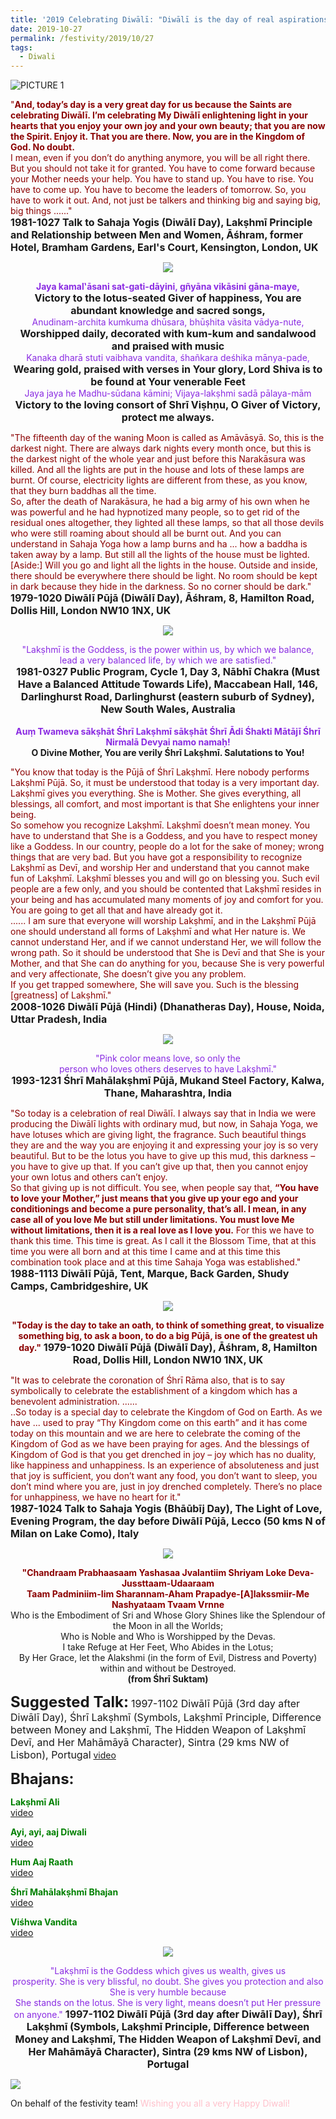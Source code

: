 ```yaml
---
title: '2019 Celebrating Diwālī: "Diwālī is the day of real aspirations. Invoke the whole universe."'
date: 2019-10-27
permalink: /festivity/2019/10/27
tags:
  - Diwali
---
```


![PICTURE 1](/images/image1.png)

<p>
<font color="DarkRed">"<b>And, today’s day is a very great day for us because the Saints are celebrating Diwālī. I’m celebrating My Diwālī enlightening light in your hearts that you enjoy your own joy and your own beauty; that you are now the Spirit. Enjoy it. That you are there. Now, you are in the Kingdom of God. No doubt.</b><br>
I mean, even if you don’t do anything anymore, you will be all right there. But you should not take it for granted. You have to come forward because your Mother needs your help. You have to stand up. You have to rise. You have to come up. You have to become the leaders of tomorrow. So, you have to work it out. And, not just be talkers and thinking big and saying big, big things ......"</font><br>
<font size="+0"><b>1981-1027 Talk to Sahaja Yogis (Diwālī Day), Lakṣhmī Principle and Relationship between Men and Women, Āśhram, former Hotel, Bramham Gardens, Earl's Court, Kensington, London, UK</b></font>
</p>

<div style="text-align: center"><img src="/images/image228.png" /></div>

<p style="text-align:center;">
<font color="BlueViolet"><b>Jaya kamal‛āsani sat-gati-dāyini, gñyāna vikāsini gāna-maye,</b></font><br>
<font size="+0"><b>Victory to the lotus-seated Giver of happiness, You are abundant knowledge and sacred songs,</b></font><br>
<font color="BlueViolet">Anudinam-archita kumkuma dhūsara, bhūṣhita vāsita vādya-nute,</b></font><br>
<font size="+0"><b>Worshipped daily, decorated with kum-kum and sandalwood and praised with music</b></font><br>
<font color="BlueViolet">Kanaka dharā stuti vaibhava vandita, śhañkara deśhika mānya-pade,</b></font><br>
<font size="+0"><b>Wearing gold, praised with verses in Your glory, Lord Shiva is to be found at Your venerable Feet</b></font><br>
<font color="BlueViolet">Jaya jaya he Madhu-sūdana kāmini; Vijaya-lakṣhmi sadā pālaya-mām</font><br>
<font size="+0"><b>Victory to the loving consort of Shrī Viṣhṇu, O Giver of Victory, protect me always.</b></font>
</p>

<p>
<font color="DarkRed">"The fifteenth day of the waning Moon is called as Amāvāsyā. So, this is the darkest night. There are always dark nights every month once, but this is the darkest night of the whole year and just before this Narakāsura was killed. And all the lights are put in the house and lots of these lamps are burnt. Of course, electricity lights are different from these, as you know, that they burn baddhas all the time.<br>
So, after the death of Narakāsura, he had a big army of his own when he was powerful and he had hypnotized many people, so to get rid of the residual ones altogether, they lighted all these lamps, so that all those devils who were still roaming about should all be burnt out. And you can understand in Sahaja Yoga how a lamp burns and ha ... how a baddha is taken away by a lamp. But still all the lights of the house must be lighted.<br>
[Aside:] Will you go and light all the lights in the house.
Outside and inside, there should be everywhere there should be light. No room should be kept in dark because they hide in the darkness. So no corner should be dark."</font><br>
<font size="+0"><b>1979-1020 Diwālī Pūjā (Diwālī Day), Āśhram, 8, Hamilton Road, Dollis Hill, London NW10 1NX, UK</b></font>
</p>

<div style="text-align: center"><img src="/images/image229.png" /></div>

<p style="text-align:center;">
<font color="BlueViolet">"Lakṣhmī is the Goddess, is the power within us, by which we balance,<br>
lead a very balanced life, by which we are satisfied."</font><br>
<font size="+0"><b>1981-0327 Public Program, Cycle 1, Day 3, Nābhī Chakra (Must Have a Balanced Attitude Towards Life), Maccabean Hall, 146, Darlinghurst Road, Darlinghurst (eastern suburb of Sydney), New South Wales, Australia</b></font><br>
<br>
<font color="BlueViolet"><b>Auṃ Twameva sākṣhāt Śhrī Lakṣhmī sākṣhāt Śhrī Ādi Śhakti Mātājī Śhrī Nirmalā Devyai namo namaḥ!</b></font><br>
<b>O Divine Mother, You are verily Śhrī Lakṣhmī. Salutations to You!</b>
</p>

<p>
<font color="DarkRed">"You know that today is the Pūjā of Śhrī Lakṣhmī. Here nobody performs Lakṣhmī Pūjā. So, it must be understood that today is a very important day. Lakṣhmī gives you everything. She is Mother. She gives everything, all blessings, all comfort, and most important is that She enlightens your inner being.<br>
So somehow you recognize Lakṣhmī. Lakṣhmī doesn’t mean money. You have to understand that She is a Goddess, and you have to respect money like a Goddess. In our country, people do a lot for the sake of money; wrong things that are very bad. But you have got a responsibility to recognize Lakṣhmī as Devī, and worship Her and understand that you cannot make fun of Lakṣhmī. Lakṣhmī blesses you and will go on blessing you. Such evil people are a few only, and you should be contented that Lakṣhmī resides in your being and has accumulated many moments of joy and comfort for you. You are going to get all that and have already got it.<br>
...... I am sure that everyone will worship Lakṣhmī, and in the Lakṣhmī Pūjā one should understand all forms of Lakṣhmī and what Her nature is. We cannot understand Her, and if we cannot understand Her, we will follow the wrong path. So it should be understood that She is Devī and that She is your Mother, and that She can do anything for you, because She is very powerful and very affectionate, She doesn’t give you any problem.<br>
If you get trapped somewhere, She will save you. Such is the blessing [greatness] of Lakṣhmī."</font><br>
<font size="+0"><b>2008-1026 Diwālī Pūjā (Hindi) (Dhanatheras Day), House, Noida, Uttar Pradesh, India</b></font>
</p>

<div style="text-align: center"><img src="/images/image230.png" /></div>

<p style="text-align:center;">
<font color="BlueViolet">"Pink color means love, so only the<br>
person who loves others deserves to have Lakṣhmī."</font><br>
<font size="+0"><b>1993-1231 Śhrī Mahālakṣhmī Pūjā, Mukand Steel Factory, Kalwa, Thane, Maharashtra, India</b></font>
</p>

<p>
<font color="DarkRed">"So today is a celebration of real Diwālī. I always say that in India we were producing the Diwālī lights with ordinary mud, but now, in Sahaja Yoga, we have lotuses which are giving light, the fragrance. Such beautiful things they are and the way you are enjoying it and expressing your joy is so very beautiful. But to be the lotus you have to give up this mud, this darkness – you have to give up that. If you can’t give up that, then you cannot enjoy your own lotus and others can’t enjoy.<br>
So that giving up is not difficult. You see, when people say that, <b>“You have to love your Mother,” just means that you give up your ego and your conditionings and become a pure personality, that’s all. I mean, in any case all of you love Me but still under limitations. You must love Me without limitations, then it is a real love as I love you.</b> For this we have to thank this time. This time is great. As I call it the Blossom Time, that at this time you were all born and at this time I came and at this time this combination took place and at this time Sahaja Yoga was established."</font><br>
<font size="+0"><b>1988-1113 Diwālī Pūjā, Tent, Marque, Back Garden, Shudy Camps, Cambridgeshire, UK</b></font>
</p>

<div style="text-align: center"><img src="/images/image231.png" /></div>

<p style="text-align:center;">
<font color="DarkRed"><b>"Today is the day to take an oath, to think of something great, 
to visualize something big, to ask a boon, to do a big Pūjā, is
one of the greatest uh day."</b></font>
<font size="+0"><b>1979-1020 Diwālī Pūjā (Diwālī Day), Āśhram, 8, Hamilton Road, Dollis Hill, London NW10 1NX, UK</b></font>
</p>

<p>
<font color="DarkRed">"It was to celebrate the coronation of Śhrī Rāma also, that is to say symbolically to celebrate the establishment of a kingdom which has a benevolent administration. ......<br>
..So today is a special day to celebrate the Kingdom of God on Earth. As we have ... used to pray “Thy Kingdom come on this earth” and it has come today on this mountain and we are here to celebrate the coming of the Kingdom of God as we have been praying for ages. And the blessings of Kingdom of God is that you get drenched in joy – joy which has no duality, like happiness and unhappiness. Is an experience of absoluteness and just that joy is sufficient, you don’t want any food, you don’t want to sleep, you don’t mind where you are, just in joy drenched completely. There’s no place for unhappiness, we have no heart for it."</font><br>
<font size="+0"><b>1987-1024 Talk to Sahaja Yogis (Bhāūbīj Day), The Light of Love, Evening Program, the day before Diwālī Pūjā, Lecco (50 kms N of Milan on Lake Como), Italy</b></font>
</p>

<div style="text-align: center"><img src="/images/image232.png" /></div>

<p style="text-align:center;">
<font color="DarkRed"><b>"Chandraam Prabhaasaam Yashasaa Jvalantiim Shriyam Loke Deva-Jussttaam-Udaaraam<br>
Taam Padminiim-Iim Sharannam-Aham Prapadye-[A]lakssmiir-Me Nashyataam Tvaam Vrnne</b></font><br>
Who is the Embodiment of Sri and Whose Glory Shines like the Splendour of the Moon in all the Worlds;<br>
Who is Noble and Who is Worshipped by the Devas.<br>
I take Refuge at Her Feet, Who Abides in the Lotus;<br>
By Her Grace, let the Alakshmi (in the form of Evil, Distress and Poverty) within and without be Destroyed.<br>
<b>(from Śhrī Suktam)</b>
</p>

<font size="+2"><b>Suggested Talk:</b></font> 
<font size="+0">1997-1102 Diwālī Pūjā (3rd day after Diwālī Day), Śhrī Lakṣhmī (Symbols, Lakṣhmī Principle, Difference between Money and Lakṣhmī, The Hidden Weapon of Lakṣhmī Devī, and Her Mahāmāyā Character), Sintra (29 kms NW of Lisbon), Portugal</font>
<a href="https://www.youtube.com/watch?v=teGa2BSLkrw"> video</a><br>

<font size="+2"><b>Bhajans:</b></font>

<p>
<font color="green"><b>Lakṣhmī Ali</b></font><br>
<a href=""> video</a><br>
</p>

<p>
<font color="green"><b>Ayi, ayi, aaj Diwali</b></font><br>
<a href="">video</a>
</p>

<p>
<font color="green"><b>Hum Aaj Raath</b></font><br>
<a href="">video</a>
</p>
 
<p>
<font color="green"><b>Śhrī Mahālakṣhmī Bhajan</b></font><br>
<a href="">video</a> 
</p>

<p>
<font color="green"><b>Viśhwa Vandita</b></font><br>
<a href="">video</a> 
</p>

<div style="text-align: center"><img src="/images/image233.png" /></div>

<p style="text-align:center;">
<font color="BlueViolet">"Lakṣhmī is the Goddess which gives us wealth, gives us<br>
prosperity. She is very blissful, no doubt. She gives you protection and also She is very humble because<br>
She stands on the lotus. She is very light, means doesn’t put Her pressure on anyone."</font>
<font size="+0"><b>1997-1102 Diwālī Pūjā (3rd day after Diwālī Day), Śhrī Lakṣhmī (Symbols, Lakṣhmī Principle, Difference between Money and Lakṣhmī, The Hidden Weapon of Lakṣhmī Devī, and Her Mahāmāyā Character), Sintra (29 kms NW of Lisbon), Portugal</b></font>
</p>

<div style="text-left: left"><img src="/images/image234.png" /></div>

<p>
On behalf of the festivity team!
<font color="Pink">Wishing you all a very Happy Diwali!</font>
</p>